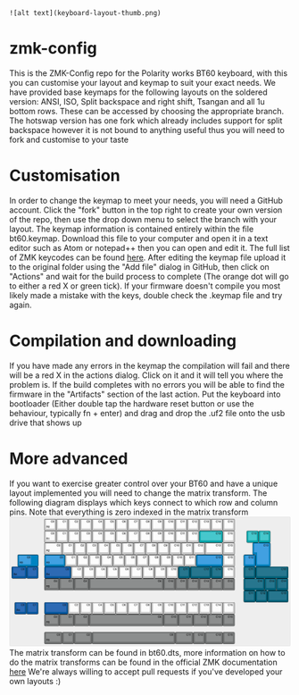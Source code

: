 	![alt text](keyboard-layout-thumb.png)

# zmk-config
This is the ZMK-Config repo for the Polarity works BT60 keyboard, with this you can customise your layout and keymap to suit your exact needs.
We have provided base keymaps for the following layouts on the soldered version: ANSI, ISO, Split backspace and right shift, Tsangan and all 1u bottom rows. These can be accessed by choosing the appropriate branch. The hotswap version has one fork which already includes support for split backspace however it is not bound to anything useful thus you will need to fork and customise to your taste

# Customisation
In order to change the keymap to meet your needs, you will need a GitHub account. Click the "fork" button in the top right to create your own version of the repo, then use the drop down menu to select the branch with your layout.
The keymap information is contained entirely within the file bt60.keymap. Download this file to your computer and open it in a text editor such as Atom or notepad++ then you can open and edit it. The full list of ZMK keycodes can be found [here](https://zmkfirmware.dev/docs/codes/keyboard-keypad/).
After editing the keymap file upload it to the original folder using the "Add file" dialog in GitHub, then click on "Actions" and wait for the build process to complete (The orange dot will go to either a red X or green tick). If your firmware doesn't compile you most likely made a mistake with the keys, double check the .keymap file and try again.

# Compilation and downloading
 If you have made any errors in the keymap the compilation will fail and there will be a red X in the actions dialog. Click on it and it will tell you where the problem is.
 If the build completes with no errors you will be able to find the firmware in the "Artifacts" section of the last action.
 Put the keyboard into bootloader (Either double tap the hardware reset button or use the behaviour, typically fn + enter) and drag and drop the .uf2 file onto the usb drive that shows up

 # More advanced
 If you want to exercise greater control over your BT60 and have a unique layout implemented you will need to change the matrix transform. The following diagram displays which keys connect to which row and column pins. Note that everything is zero indexed in the matrix transform
 	![alt text](rowcolmap.png)
  The matrix transform can be found in bt60.dts, more information on how to do the matrix transforms can be found in the official ZMK documentation [here](https://zmkfirmware.dev/docs/development/new-shield#optional-matrix-transform)
  We're always willing to accept pull requests if you've developed your own layouts :)
